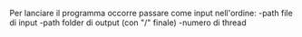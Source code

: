 Per lanciare il programma occorre passare come input nell'ordine:
-path file di input
-path folder di output (con "/" finale)
-numero di thread
